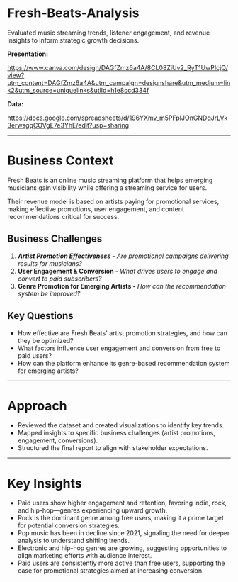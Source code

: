 # Fresh-Beats-Analysis
Evaluated music streaming trends, listener engagement, and revenue insights to inform strategic growth decisions.

**Presentation:**

https://www.canva.com/design/DAGfZmz6a4A/8CL08ZiUv2_RyT1UwPIcjQ/view?utm_content=DAGfZmz6a4A&utm_campaign=designshare&utm_medium=link2&utm_source=uniquelinks&utlId=h1e8ccd334f

**Data:**

https://docs.google.com/spreadsheets/d/196YXmv_m5PFpIJOnGNDqJrLVk3erwsgqCOVgE7e3YhE/edit?usp=sharing

---

# **Business Context**

Fresh Beats is an online music streaming platform that helps emerging musicians gain visibility while offering a streaming service for users.

Their revenue model is based on artists paying for promotional services, making effective promotions, user engagement, and content recommendations critical for success.

## **Business Challenges**

1. ***Artist Promotion Effectiveness -** Are promotional campaigns delivering results for musicians?*
2. **User Engagement & Conversion -** *What drives users to engage and convert to paid subscribers?*
3. **Genre Promotion for Emerging Artists -** *How can the recommendation system be improved?*

## **Key Questions**

- How effective are Fresh Beats' artist promotion strategies, and how can they be optimized?
- What factors influence user engagement and conversion from free to paid users?
- How can the platform enhance its genre-based recommendation system for emerging artists?

---

# **Approach**

- Reviewed the dataset and created visualizations to identify key trends.
- Mapped insights to specific business challenges (artist promotions, engagement, conversions).
- Structured the final report to align with stakeholder expectations.

---

# **Key Insights**

- Paid users show higher engagement and retention, favoring indie, rock, and hip-hop—genres experiencing upward growth.
- Rock is the dominant genre among free users, making it a prime target for potential conversion strategies.
- Pop music has been in decline since 2021, signaling the need for deeper analysis to understand shifting trends.
- Electronic and hip-hop genres are growing, suggesting opportunities to align marketing efforts with audience interest.
- Paid users are consistently more active than free users, supporting the case for promotional strategies aimed at increasing conversion.
